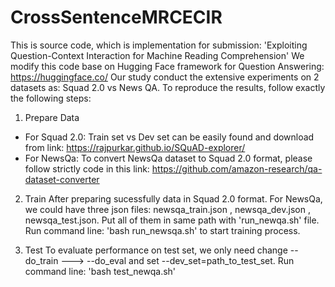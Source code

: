 # CrossSentenceMRCECIR
This is source code, which is implementation for submission: 'Exploiting Question-Context Interaction for
Machine Reading Comprehension'
We modify this code base on Hugging Face framework for Question Answering: https://huggingface.co/
Our study conduct the extensive experiments on 2 datasets as: Squad 2.0 vs News QA. 
To reproduce the results, follow exactly the following steps: 

1. Prepare Data 
+ For Squad 2.0: Train set vs Dev set can be easily found and download from link: https://rajpurkar.github.io/SQuAD-explorer/
+ For NewsQa: To convert NewsQa dataset to Squad 2.0 format, please follow strictly code in this link: https://github.com/amazon-research/qa-dataset-converter

2. Train 
After preparing sucessfully data in Squad 2.0 format. For NewsQa, we could have three json files: newsqa_train.json , newsqa_dev.json , newsqa_test.json. Put all of them in same path with 'run_newqa.sh' file.
Run command line: 'bash run_newsqa.sh' to start training process. 

3. Test
To evaluate performance on test set, we only need change --do_train ---> --do_eval and set --dev_set=path_to_test_set. 
Run command line: 'bash test_newqa.sh'

